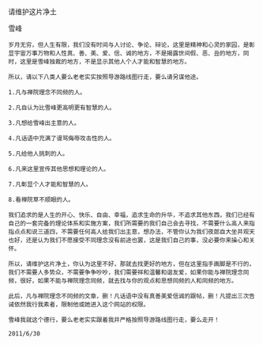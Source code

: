 请维护这片净土

雪峰


    岁月无穷，但人生有限，我们没有时间与人讨论、争论、辩论，这里是精神和心灵的家园，是彰显宇宙万事万物和人性真、善、美、爱、信、诚的地方，不是揭露世间假、恶、丑的地方，同时，这里是雪峰独裁的地方，不是显示其他人个人才能和智慧的地方。

    所以，请以下八类人要么老老实实按照导游路线图行走，要么请另谋他途。

    1.凡与禅院理念不同频的人。

    2.凡自认为比雪峰更高明更有智慧的人。

    3.凡想给雪峰出主意的人。

    4.凡话语中充满了谩骂侮辱攻击性的人。

    5.凡给他人挑刺的人。

    6.凡来这里宣传其他思想和理论的人。

    7.凡彰显个人才能和智慧的人。

    8.看禅院草不顺眼的人。

    我们追求的是人生的开心、快乐、自由、幸福，追求生命的升华，不追求其他东西，我们已经有自己的一套完备的理论体系和实施方案，我们所需要的我们自己会去寻找，不需要什么高人来指指点点和说三道四，不需要任何高人给我们出主意，想办法，不管你认为我们夜郎自大坐井观天也好，还是认为我们不愿接受不同理念没有前途也罢，这是我们自己的事，没必要你来操心和关怀。

    所以，请维护这片净土，你认为这里不好，那就去找更好的地方，但在这里指手画脚是不行的，我们不需要人多势众，不需要争争吵吵，我们需要祥和温馨和谐友爱，如果你能与禅院理念同频，很好，如果不能与禅院理念同频，就去找与你的观点和思想同频的人和同频的地方。

    此后，凡与禅院理念不同频的文章，删！凡话语中没有真善美爱信诚的跟帖，删！凡提出三次告诫依然我行我素者，限制他或她进入这个网站的权限。

    雪峰我就这个德行，要么老老实实跟着我并严格按照导游路线图行走，要么走开！

    2011/6/30



